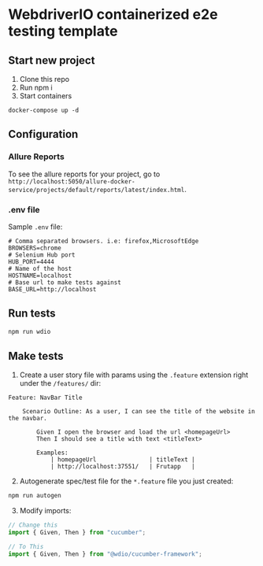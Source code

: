 # WebdriverIO containerized e2e testing template

## Start new project
1. Clone this repo
2. Run npm i
3. Start containers
```
docker-compose up -d
```

## Configuration
### Allure Reports
To see the allure reports for your project, go to `http://localhost:5050/allure-docker-service/projects/default/reports/latest/index.html`.

### .env file
Sample `.env` file:
```.env
# Comma separated browsers. i.e: firefox,MicrosoftEdge
BROWSERS=chrome
# Selenium Hub port
HUB_PORT=4444
# Name of the host
HOSTNAME=localhost
# Base url to make tests against
BASE_URL=http://localhost
```

## Run tests
```sh
npm run wdio
```

## Make tests
1. Create a user story file with params using the `.feature` extension right under the `/features/` dir:
```.feature
Feature: NavBar Title

    Scenario Outline: As a user, I can see the title of the website in the navbar.

        Given I open the browser and load the url <homepageUrl>
        Then I should see a title with text <titleText>

        Examples:
            | homepageUrl               | titleText |
            | http://localhost:37551/   | Frutapp   |
```
2. Autogenerate spec/test file for the `*.feature` file you just created:
```sh
npm run autogen
```
3. Modify imports:
```ts
// Change this
import { Given, Then } from "cucumber";

// To This
import { Given, Then } from "@wdio/cucumber-framework";
```